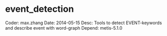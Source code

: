 event_detection
===============
Coder:	max.zhang
Date:	2014-05-15
Desc:	Tools to detect EVENT-keywords and describe event with word-graph
Depend:	metis-5.1.0
